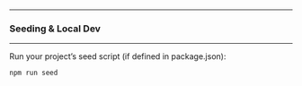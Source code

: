 <br>

---
### Seeding & Local Dev
---

Run your project’s seed script (if defined in package.json):

```shell  
npm run seed
```
